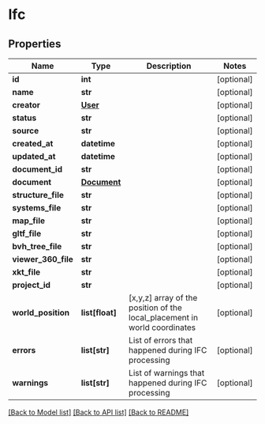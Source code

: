 # Ifc

## Properties
Name | Type | Description | Notes
------------ | ------------- | ------------- | -------------
**id** | **int** |  | [optional] 
**name** | **str** |  | [optional] 
**creator** | [**User**](User.md) |  | [optional] 
**status** | **str** |  | [optional] 
**source** | **str** |  | [optional] 
**created_at** | **datetime** |  | [optional] 
**updated_at** | **datetime** |  | [optional] 
**document_id** | **str** |  | [optional] 
**document** | [**Document**](Document.md) |  | [optional] 
**structure_file** | **str** |  | [optional] 
**systems_file** | **str** |  | [optional] 
**map_file** | **str** |  | [optional] 
**gltf_file** | **str** |  | [optional] 
**bvh_tree_file** | **str** |  | [optional] 
**viewer_360_file** | **str** |  | [optional] 
**xkt_file** | **str** |  | [optional] 
**project_id** | **str** |  | [optional] 
**world_position** | **list[float]** | [x,y,z] array of the position of the local_placement in world coordinates | [optional] 
**errors** | **list[str]** | List of errors that happened during IFC processing | [optional] 
**warnings** | **list[str]** | List of warnings that happened during IFC processing | [optional] 

[[Back to Model list]](../README.md#documentation-for-models) [[Back to API list]](../README.md#documentation-for-api-endpoints) [[Back to README]](../README.md)


